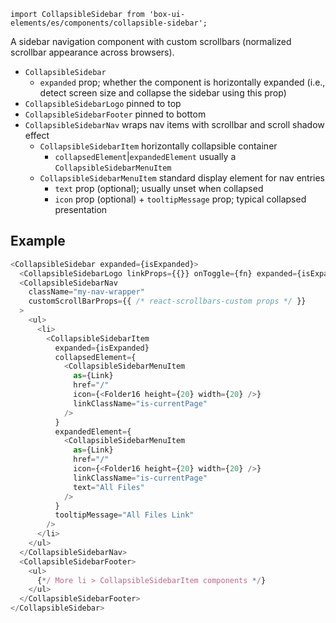 `import CollapsibleSidebar from 'box-ui-elements/es/components/collapsible-sidebar';`

A sidebar navigation component with custom scrollbars (normalized scrollbar appearance across browsers).

- `CollapsibleSidebar`
  - `expanded` prop; whether the component is horizontally expanded (i.e., detect screen size and collapse the sidebar using this prop)
- `CollapsibleSidebarLogo` pinned to top
- `CollapsibleSidebarFooter` pinned to bottom
- `CollapsibleSidebarNav` wraps nav items with scrollbar and scroll shadow effect
  - `CollapsibleSidebarItem` horizontally collapsible container
    - `collapsedElement`|`expandedElement` usually a `CollapsibleSidebarMenuItem`
  - `CollapsibleSidebarMenuItem` standard display element for nav entries
    - `text` prop (optional); usually unset when collapsed
    - `icon` prop (optional) + `tooltipMessage` prop; typical collapsed presentation

## Example

```js
<CollapsibleSidebar expanded={isExpanded}>
  <CollapsibleSidebarLogo linkProps={{}} onToggle={fn} expanded={isExpanded} />
  <CollapsibleSidebarNav
    className="my-nav-wrapper"
    customScrollBarProps={{ /* react-scrollbars-custom props */ }}
  >
    <ul>
      <li>
        <CollapsibleSidebarItem
          expanded={isExpanded}
          collapsedElement={
            <CollapsibleSidebarMenuItem
              as={Link}
              href="/"
              icon={<Folder16 height={20} width={20} />}
              linkClassName="is-currentPage"
            />
          }
          expandedElement={
            <CollapsibleSidebarMenuItem
              as={Link}
              href="/"
              icon={<Folder16 height={20} width={20} />}
              linkClassName="is-currentPage"
              text="All Files"
            />
          }
          tooltipMessage="All Files Link"
        />
      </li>
    </ul>
  </CollapsibleSidebarNav>
  <CollapsibleSidebarFooter>
    <ul>
      {*/ More li > CollapsibleSidebarItem components */}
    </ul>
  </CollapsibleSidebarFooter>
</CollapsibleSidebar>
```
